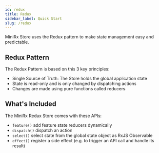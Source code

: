 ```yaml
---
id: redux
title: Redux
sidebar_label: Quick Start
slug: /redux
---
```


MiniRx Store uses the Redux pattern to make state management easy and predictable.

## Redux Pattern
The Redux Pattern is based on this 3 key principles:

-   Single Source of Truth: The Store holds the global application state
-   State is read-only and is only changed by dispatching actions
-   Changes are made using pure functions called reducers

## What's Included
The MiniRx Redux Store comes with these APIs:
- `feature()` add feature state reducers dynamically
- `dispatch()` dispatch an action
- `select()` select state from the global state object as RxJS Observable
- `effect()` register a side effect (e.g. to trigger an API call and handle its result)
